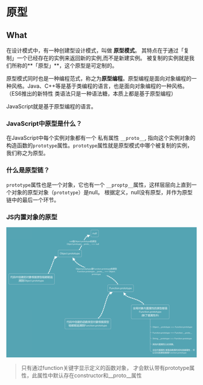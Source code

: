 # 原型

## What

在设计模式中，有一种创建型设计模式，叫做 **原型模式**。 其特点在于通过「复制」一个已经存在的实例来返回新的实例,而不是新建实例。 被复制的实例就是我们所称的**「原型」**，这个原型是可定制的。

原型模式同时也是一种编程范式，称之为**原型编程**。原型编程是面向对象编程的一种风格。Java、C++等是基于类编程的语言，也是面向对象编程的一种风格。
（ES6推出的新特性 类语法只是一种语法糖，本质上都是基于原型编程）

JavaScript就是基于原型编程的语言。


### JavaScript中原型是什么？

在JavaScript中每个实例对象都有一个 私有属性 `__proto__`, 指向这个实例对象的构造函数的`prototype`属性。`prototype`属性就是原型模式中哪个被复制的实例，我们称之为原型。

### 什么是原型链？

`prototype`属性也是一个对象，它也有一个 `__proptp__`属性，这样层层向上直到一个对象的原型对象（`prototype`）是null。
根据定义，null没有原型，并作为原型链中的最后一个环节。

### JS内置对象的原型

![](./images/js-prototype.png)

> 只有通过function关键字显示定义的函数对象， 才会默认带有prototype属性，此属性中默认存在constructor和__proto__属性


